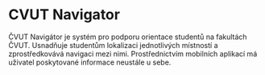 CVUT Navigator
=====

ČVUT Navigátor je systém pro podporu orientace studentů na fakultách ČVUT. Usnadňuje studentům lokalizaci jednotlivých místností a zprostředkovává navigaci mezi nimi. Prostřednictvím mobilních aplikací má uživatel poskytované informace neustále u sebe.

